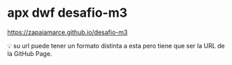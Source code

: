 # apx dwf desafio-m3
https://zapaiamarce.github.io/desafio-m3 

💡 su url puede tener un formato distinta a esta 
pero tiene que ser la URL de la GitHub Page.
